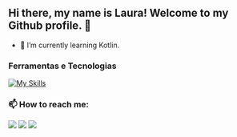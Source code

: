 ## Hi there, my name is Laura! Welcome to my Github profile. 👋

- 🌱 I’m currently learning Kotlin.

### Ferramentas e Tecnologias
[![My Skills](https://skills.thijs.gg/icons?i=git,github,gitlab,css,html,js,nodejs,react,ts,mysql,java,kotlin,figma&theme=light)](https://skills.thijs.gg)
          
### 📫 How to reach me:
<div>
<a href="https://www.instagram.com/lauralannab/" target="_blank"><img src="https://img.shields.io/badge/-Instagram-%23E4405F?style=for-the-badge&logo=instagram&logoColor=white" target="_blank"></a>
<a href = "mailto:laura.lannab@gmail.com"><img src="https://img.shields.io/badge/Gmail-D14836?style=for-the-badge&logo=gmail&logoColor=white" target="_blank"></a>
<a href="https://www.linkedin.com/in/laura-lanna-936833121/" target="_blank"><img src="https://img.shields.io/badge/-LinkedIn-%230077B5?style=for-the-badge&logo=linkedin&logoColor=white" target="_blank"></a>   
</div>

